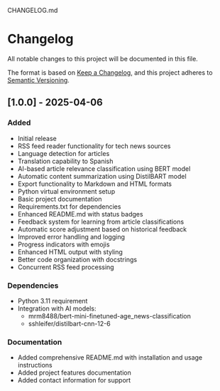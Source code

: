 CHANGELOG.md
# Changelog

All notable changes to this project will be documented in this file.

The format is based on [Keep a Changelog](https://keepachangelog.com/en/1.0.0/),
and this project adheres to [Semantic Versioning](https://semver.org/spec/v2.0.0.html).

## [1.0.0] - 2025-04-06

### Added
- Initial release
- RSS feed reader functionality for tech news sources
- Language detection for articles
- Translation capability to Spanish
- AI-based article relevance classification using BERT model
- Automatic content summarization using DistilBART model
- Export functionality to Markdown and HTML formats
- Python virtual environment setup
- Basic project documentation
- Requirements.txt for dependencies
- Enhanced README.md with status badges
- Feedback system for learning from article classifications
- Automatic score adjustment based on historical feedback
- Improved error handling and logging
- Progress indicators with emojis
- Enhanced HTML output with styling
- Better code organization with docstrings
- Concurrent RSS feed processing

### Dependencies
- Python 3.11 requirement
- Integration with AI models:
  - mrm8488/bert-mini-finetuned-age_news-classification
  - sshleifer/distilbart-cnn-12-6

### Documentation
- Added comprehensive README.md with installation and usage instructions
- Added project features documentation
- Added contact information for support